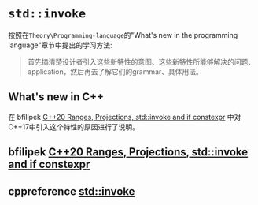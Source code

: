 # `std::invoke`

按照在`Theory\Programming-language`的"What's new in the programming language"章节中提出的学习方法:

> 首先搞清楚设计者引入这些新特性的意图、这些新特性所能够解决的问题、application，然后再去了解它们的grammar、具体用法。



## What's new in C++

在 bfilipek [C++20 Ranges, Projections, std::invoke and if constexpr](https://www.bfilipek.com/2020/10/understanding-invoke.html) 中对 C++17中引入这个特性的原因进行了说明。

## bfilipek [C++20 Ranges, Projections, std::invoke and if constexpr](https://www.bfilipek.com/2020/10/understanding-invoke.html)



## cppreference [std::invoke](https://en.cppreference.com/w/cpp/utility/functional/invoke)